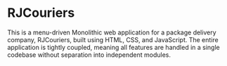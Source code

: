 # RJCouriers
This is a menu-driven Monolithic web application for a package delivery company, RJCouriers, built using HTML, CSS, and JavaScript. The entire application is tightly coupled, meaning all features are handled in a single codebase without separation into independent modules.  
